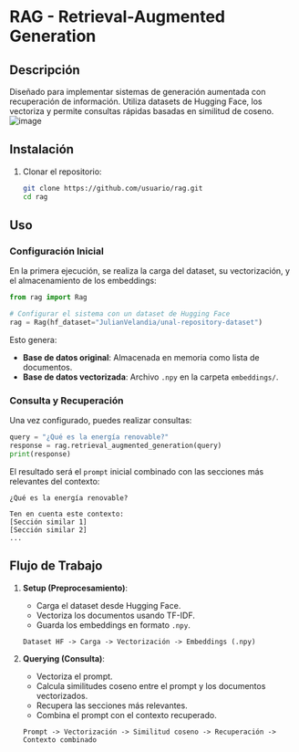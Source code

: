 # RAG - Retrieval-Augmented Generation

## Descripción
Diseñado para implementar sistemas de generación aumentada con recuperación de información. Utiliza datasets de Hugging Face, los vectoriza y permite consultas rápidas basadas en similitud de coseno.
![image](https://github.com/user-attachments/assets/ea271b48-376e-4496-a554-48ae915cecd4)

## Instalación

1. Clonar el repositorio:
   ```bash
   git clone https://github.com/usuario/rag.git
   cd rag
   ```


## Uso

### Configuración Inicial
En la primera ejecución, se realiza la carga del dataset, su vectorización, y el almacenamiento de los embeddings:

```python
from rag import Rag

# Configurar el sistema con un dataset de Hugging Face
rag = Rag(hf_dataset="JulianVelandia/unal-repository-dataset")
```

Esto genera:
- **Base de datos original**: Almacenada en memoria como lista de documentos.
- **Base de datos vectorizada**: Archivo `.npy` en la carpeta `embeddings/`.

### Consulta y Recuperación
Una vez configurado, puedes realizar consultas:

```python
query = "¿Qué es la energía renovable?"
response = rag.retrieval_augmented_generation(query)
print(response)
```

El resultado será el `prompt` inicial combinado con las secciones más relevantes del contexto:

```
¿Qué es la energía renovable?

Ten en cuenta este contexto:
[Sección similar 1]
[Sección similar 2]
...
```

## Flujo de Trabajo

1. **Setup (Preprocesamiento)**:
   - Carga el dataset desde Hugging Face.
   - Vectoriza los documentos usando TF-IDF.
   - Guarda los embeddings en formato `.npy`.

   ```plaintext
   Dataset HF -> Carga -> Vectorización -> Embeddings (.npy)
   ```

2. **Querying (Consulta)**:
   - Vectoriza el prompt.
   - Calcula similitudes coseno entre el prompt y los documentos vectorizados.
   - Recupera las secciones más relevantes.
   - Combina el prompt con el contexto recuperado.

   ```plaintext
   Prompt -> Vectorización -> Similitud coseno -> Recuperación -> Contexto combinado
   ```

